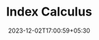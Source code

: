 ---
weight: 914
title: "Index Calculus"
description: ""
icon: "article"
date: "2023-12-02T17:00:59+05:30"
lastmod: "2023-12-02T17:00:59+05:30"
draft: true
toc: true
---
